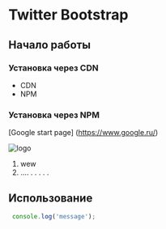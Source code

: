 # Twitter Bootstrap

## Начало работы

### Установка через CDN 
* CDN
* NPM

### Установка через NPM

[Google start page] (https://www.google.ru/)

![logo](https://www.pngwing.com/ru/free-png-znzvp)

1. wew
1. .... . . . . .
## Использование
```javascript
 console.log('message');
```
